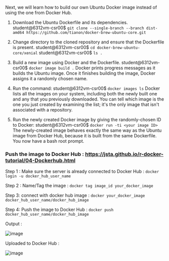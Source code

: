 Next, we will learn how to build our own Ubuntu Docker image instead of using the one from Docker Hub.
1. Download the Ubuntu Dockerfile and its dependencies.
student@6312vm-csr00$ `git clone --single-branch --branch dist-amd64
https://github.com/tianon/docker-brew-ubuntu-core.git`

2. Change directory to the cloned repository and ensure that the Dockerfile is present.
student@6312vm-csr00$ `cd docker-brew-ubuntu-core/xenial`
student@6312vm-csr00$ `ls .`

3. Build a new image using Docker and the Dockerfile.
student@6312vm-csr00$ `docker image build .`
Docker prints progress messages as it builds the Ubuntu image. Once it finishes building the image, Docker
assigns it a randomly chosen name.

4. Run the command:
student@6312vm-csr00$ `docker images ls`
Docker lists all the images on your system, including both the newly built one and any that you previously
downloaded. You can tell which image is the one you just created by examining the list; it's the only image
that isn't associated with a repository.

5. Run the newly created Docker image by giving the randomly-chosen ID to Docker:
student@6312vm-csr00$ `docker run -ti <your image ID>`
The newly-created image behaves exactly the same way as the Ubuntu image from Docker Hub, because
it is built from the same Dockerfile. You now have a bash root prompt.

### Push the image to Docker Hub : https://jsta.github.io/r-docker-tutorial/04-Dockerhub.html

Step 1 : Make sure the server is already connected to Docker Hub :  `docker login -u docker_hub_user_name `

Step 2 : Name/Tag the image : `docker tag image_id your_docker_image`

Step 3: connect with docker hub image : `docker your_docker_image docker_hub_user_name/docker_hub_image`

Step 4: Push the image to Docker Hub : `docker push docker_hub_user_name/docker_hub_image`

Output : 

![image](https://user-images.githubusercontent.com/35003840/213896626-e238a65d-4d74-444a-8f70-d25634d3f8e2.png)

Uploaded to Docker Hub : 

![image](https://user-images.githubusercontent.com/35003840/213896643-9a8848f1-bde5-4fae-8f5f-fee2f91c253b.png)



